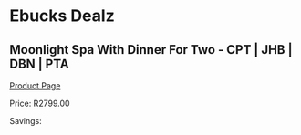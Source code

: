 
# Ebucks Dealz
## Moonlight Spa With Dinner For Two - CPT | JHB | DBN | PTA
[Product Page](https://www.ebucks.com/web/shop/productSelected.do?prodId=358699090&catId=322112237)

Price: R2799.00

Savings: 


	